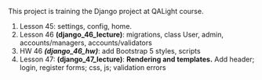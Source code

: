 This project is training the Django project at QALight course.

1. Lesson 45: settings, config, home.
2. Lesson 46 **(django_46_lecture)**: migrations, class User, admin, accounts/managers, accounts/validators
3. HW 46 ***(django_46_hw)***: add Bootstrap 5 styles, scripts
4. Lesson 47: **(django_47_lecture)**: **Rendering and templates.** Add header; login, register forms; css, js; validation errors 
